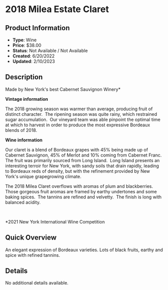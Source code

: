 # 2018 Milea Estate Claret

## Product Information
- **Type**: Wine
- **Price**: $38.00
- **Status**: Not Available / Not Available
- **Created**: 6/20/2022
- **Updated**: 2/10/2023

## Description
<p>Made by New York's best Cabernet Sauvignon Winery*</p>
<p><strong>Vintage information</strong></p>
<p>The 2018 growing season was warmer than average, producing fruit of distinct character.&nbsp; The ripening season was quite rainy, which restrained sugar accumulation.&nbsp; Our vineyard team was able pinpoint the optimal time at which to harvest in order to produce the most expressive Bordeaux blends of 2018.&nbsp;</p>
<p><strong>Wine information</strong></p>
<p>Our claret is a blend of Bordeaux grapes with 45% being made up of Cabernet Sauvignon, 45% of Merlot and 10% coming from Cabernet Franc.&nbsp; The fruit was primarily sourced from Long Island.&nbsp; Long Island presents an interesting terroir for New York, with sandy soils that drain rapidly, leading to Bordeaux reds of density, but with the refinement provided by New York's unique grapegrowing climate.&nbsp;</p>
<p>The 2018 Milea Claret overflows with aromas of plum and blackberries.&nbsp; Those gorgeous fruit aromas are framed by earthy undertones and some baking spices.&nbsp; The tannins are refined and velvetty.&nbsp; The finish is long with balanced acidity.&nbsp;</p>
<p>&nbsp;</p>
<p>*2021 New York International Wine Competition</p>

## Quick Overview
An elegant expression of Bordeaux varieties. Lots of black fruits, earthy and spice with refined tannins.

## Details
No additional details available.
